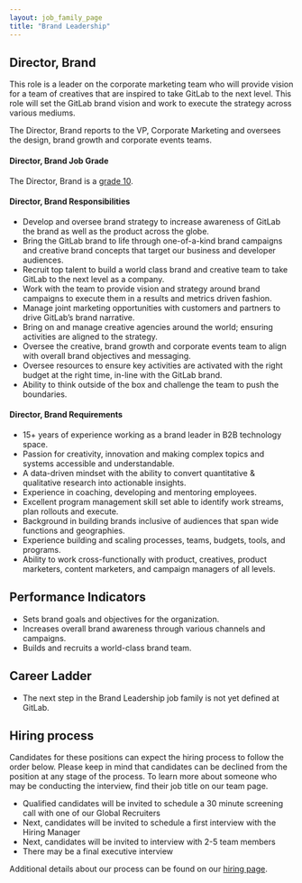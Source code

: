 ```yaml
---
layout: job_family_page
title: "Brand Leadership"
---
```


## Director, Brand 

This role is a leader on the corporate marketing team who will provide vision for a team of creatives that are inspired to take GitLab to the next level. This role will set the GitLab brand vision and work to execute the strategy across various mediums. 

The Director, Brand reports to the VP, Corporate Marketing and oversees the design, brand growth and corporate events teams.

#### Director, Brand Job Grade

The Director, Brand is a [grade 10](/handbook/total-rewards/compensation/compensation-calculator/#gitlab-job-grades).

#### Director, Brand Responsibilities

* Develop and oversee brand strategy to increase awareness of GitLab the brand as well as the product across the globe. 
* Bring the GitLab brand to life through one-of-a-kind brand campaigns and creative brand concepts that target our business and developer audiences. 
* Recruit top talent to build a world class brand and creative team to take GitLab to the next level as a company. 
* Work with the team to provide vision and strategy around brand campaigns to execute them in a results and metrics driven fashion.
* Manage joint marketing opportunities with customers and partners to drive GitLab’s brand narrative. 
* Bring on and manage creative agencies around the world; ensuring activities are aligned to the strategy.
* Oversee the creative, brand growth and corporate events team to align with overall brand objectives and messaging. 
* Oversee resources to ensure key activities are activated with the right budget at the right time, in-line with the GitLab brand. 
* Ability to think outside of the box and challenge the team to push the boundaries. 

#### Director, Brand Requirements

* 15+ years of experience working as a brand leader in B2B technology space. 
* Passion for creativity, innovation and making complex topics and systems accessible and understandable.
* A data-driven mindset with the ability to convert quantitative & qualitative research into actionable insights.
* Experience in coaching, developing and mentoring employees.
* Excellent program management skill set able to identify work streams, plan rollouts and execute.
* Background in building brands inclusive of audiences that span wide functions and geographies.
* Experience building and scaling processes, teams, budgets, tools, and programs.
* Ability to work cross-functionally with product, creatives, product marketers, content marketers, and campaign managers of all levels.

## Performance Indicators

* Sets brand goals and objectives for the organization. 
* Increases overall brand awareness through various channels and campaigns. 
* Builds and recruits a world-class brand team.

## Career Ladder

* The next step in the Brand Leadership job family is not yet defined at GitLab.

## Hiring process

Candidates for these positions can expect the hiring process to follow the order below. Please keep in mind that candidates can be declined from the position at any stage of the process. To learn more about someone who may be conducting the interview, find their job title on our team page.

* Qualified candidates will be invited to schedule a 30 minute screening call with one of our Global Recruiters
* Next, candidates will be invited to schedule a first interview with the Hiring Manager
* Next, candidates will be invited to interview with 2-5 team members
* There may be a final executive interview

Additional details about our process can be found on our [hiring page](/handbook/hiring/).
